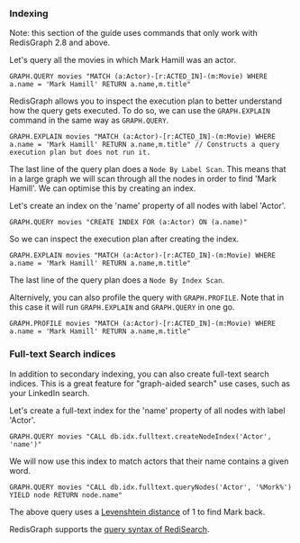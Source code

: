 ### Indexing 
Note: this section of the guide uses commands that only work with RedisGraph 2.8 and above.

Let's query all the movies in which Mark Hamill was an actor.

```redis MATCH by property name
GRAPH.QUERY movies "MATCH (a:Actor)-[r:ACTED_IN]-(m:Movie) WHERE a.name = 'Mark Hamill' RETURN a.name,m.title"
```

RedisGraph allows you to inspect the execution plan to better understand how the query gets executed.
To do so, we can use the `GRAPH.EXPLAIN` command in the same way as `GRAPH.QUERY`.

```redis Inspect execution plan
GRAPH.EXPLAIN movies "MATCH (a:Actor)-[r:ACTED_IN]-(m:Movie) WHERE a.name = 'Mark Hamill' RETURN a.name,m.title" // Constructs a query execution plan but does not run it.

```
The last line of the query plan does a `Node By Label Scan`.  This means that in a large graph we will scan through all the nodes in order to find 'Mark Hamill'.  We can optimise this by creating an index.

Let's create an index on the 'name' property of all nodes with label 'Actor'.

```redis Create index
GRAPH.QUERY movies "CREATE INDEX FOR (a:Actor) ON (a.name)"
```
So we can inspect the execution plan after creating the index.

```redis Inspect updated execution plan
GRAPH.EXPLAIN movies "MATCH (a:Actor)-[r:ACTED_IN]-(m:Movie) WHERE a.name = 'Mark Hamill' RETURN a.name,m.title"
```
The last line of the query plan does a `Node By Index Scan`.

Alternively, you can also profile the query with `GRAPH.PROFILE`.  Note that in this case it will run `GRAPH.EXPLAIN` and `GRAPH.QUERY` in one go.

```redis Profile your query
GRAPH.PROFILE movies "MATCH (a:Actor)-[r:ACTED_IN]-(m:Movie) WHERE a.name = 'Mark Hamill' RETURN a.name,m.title"
```

### Full-text Search indices

In addition to secondary indexing, you can also create full-text search indices. This is a great feature for "graph-aided search" use cases, such as your LinkedIn search.

Let's create a full-text index for the 'name' property of all nodes with label 'Actor'.

```redis Create a full-text search index
GRAPH.QUERY movies "CALL db.idx.fulltext.createNodeIndex('Actor', 'name')"
```

We will now use this index to match actors that their name contains a given word.

```redis MATCH by fuzzy property
GRAPH.QUERY movies "CALL db.idx.fulltext.queryNodes('Actor', '%Mork%') YIELD node RETURN node.name"
```
The above query uses a [Levenshtein distance](https://en.wikipedia.org/wiki/Levenshtein_distance) of 1 to find Mark back.

RedisGraph supports the [query syntax of RediSearch](https://oss.redis.com/redisearch/Query_Syntax/).